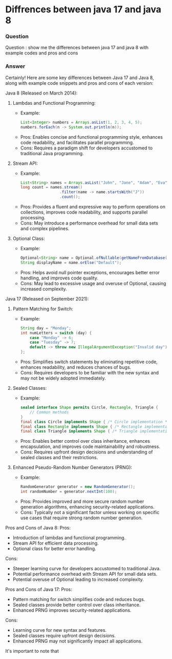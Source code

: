 # Diffrences between java 17 and java 8

### Question

Question : show me the differences between java 17 and java 8 with example codes and pros and cons

### Answer
Certainly! Here are some key differences between Java 17 and Java 8, along with example code snippets and pros and cons of each version:

Java 8 (Released on March 2014):
1. Lambdas and Functional Programming:
   - Example:
     ```java
     List<Integer> numbers = Arrays.asList(1, 2, 3, 4, 5);
     numbers.forEach(n -> System.out.println(n));
     ```
   - Pros: Enables concise and functional programming style, enhances code readability, and facilitates parallel programming.
   - Cons: Requires a paradigm shift for developers accustomed to traditional Java programming.

2. Stream API:
   - Example:
     ```java
     List<String> names = Arrays.asList("John", "Jane", "Adam", "Eva");
     long count = names.stream()
                      .filter(name -> name.startsWith("J"))
                      .count();
     ```
   - Pros: Provides a fluent and expressive way to perform operations on collections, improves code readability, and supports parallel processing.
   - Cons: May introduce a performance overhead for small data sets and complex pipelines.

3. Optional Class:
   - Example:
     ```java
     Optional<String> name = Optional.ofNullable(getNameFromDatabase());
     String displayName = name.orElse("Default");
     ```
   - Pros: Helps avoid null pointer exceptions, encourages better error handling, and improves code quality.
   - Cons: May lead to excessive usage and overuse of Optional, causing increased complexity.

Java 17 (Released on September 2021):
1. Pattern Matching for Switch:
   - Example:
     ```java
     String day = "Monday";
     int numLetters = switch (day) {
         case "Monday" -> 6;
         case "Tuesday" -> 7;
         default -> throw new IllegalArgumentException("Invalid day");
     };
     ```
   - Pros: Simplifies switch statements by eliminating repetitive code, enhances readability, and reduces chances of bugs.
   - Cons: Requires developers to be familiar with the new syntax and may not be widely adopted immediately.

2. Sealed Classes:
   - Example:
     ```java
     sealed interface Shape permits Circle, Rectangle, Triangle {
         // Common methods
     }
     final class Circle implements Shape { /* Circle implementation */ }
     final class Rectangle implements Shape { /* Rectangle implementation */ }
     final class Triangle implements Shape { /* Triangle implementation */ }
     ```
   - Pros: Enables better control over class inheritance, enhances encapsulation, and improves code maintainability and robustness.
   - Cons: Requires upfront design decisions and understanding of sealed classes and their restrictions.

3. Enhanced Pseudo-Random Number Generators (PRNG):
   - Example:
     ```java
     RandomGenerator generator = new RandomGenerator();
     int randomNumber = generator.nextInt(100);
     ```
   - Pros: Provides improved and more secure random number generation algorithms, enhancing security-related applications.
   - Cons: Typically not a significant factor unless working on specific use cases that require strong random number generation.

Pros and Cons of Java 8:
Pros:
- Introduction of lambdas and functional programming.
- Stream API for efficient data processing.
- Optional class for better error handling.

Cons:
- Steeper learning curve for developers accustomed to traditional Java.
- Potential performance overhead with Stream API for small data sets.
- Potential overuse of Optional leading to increased complexity.

Pros and Cons of Java 17:
Pros:
- Pattern matching for switch simplifies code and reduces bugs.
- Sealed classes provide better control over class inheritance.
- Enhanced PRNG improves security-related applications.

Cons:
- Learning curve for new syntax and features.
- Sealed classes require upfront design decisions.
- Enhanced PRNG may not significantly impact all applications.

It's important to note that
